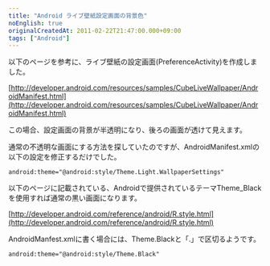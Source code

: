 ```yaml
---
title: "Android ライブ壁紙設定画面の背景色"
noEnglish: true
originalCreatedAt: 2011-02-22T21:47:00.000+09:00
tags: ["Android"]
---
```

以下のページを参考に、ライブ壁紙の設定画面(PreferenceActivity)を作成しました。
<!--more-->
[http://developer.android.com/resources/samples/CubeLiveWallpaper/AndroidManifest.html](http://developer.android.com/resources/samples/CubeLiveWallpaper/AndroidManifest.html)

この場合、設定画面の背景が半透明になり、後ろの画面が透けて見えます。

通常の不透明な画面にする方法を探していたのですが、AndroidManifest.xmlの以下の設定を修正するだけでした。

```
android:theme="@android:style/Theme.Light.WallpaperSettings"
```

以下のページに記載されている、Androidで提供されているテーマTheme\_Blackを使用すれば通常の黒い画面になります。

[http://developer.android.com/reference/android/R.style.html](http://developer.android.com/reference/android/R.style.html)

AndroidManfest.xmlに書く場合には、Theme.Blackと「.」で区切るようです。

```
android:theme="@android:style/Theme.Black"
```
